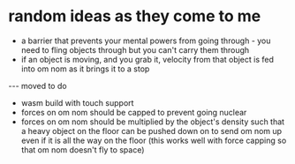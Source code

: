 # random ideas as they come to me

* a barrier that prevents your mental powers from going through - you need to fling objects through but you can't carry them through
* if an object is moving, and you grab it, velocity from that object is fed into om nom as it brings it to a stop

--- moved to do 
* wasm build with touch support 
* forces on om nom should be capped to prevent going nuclear 
* forces on om nom should be multiplied by the object's density such that a heavy object on the floor can be pushed down on to send om nom up even if it is all the way on the floor (this works well with force capping so that om nom doesn't fly to space) 
